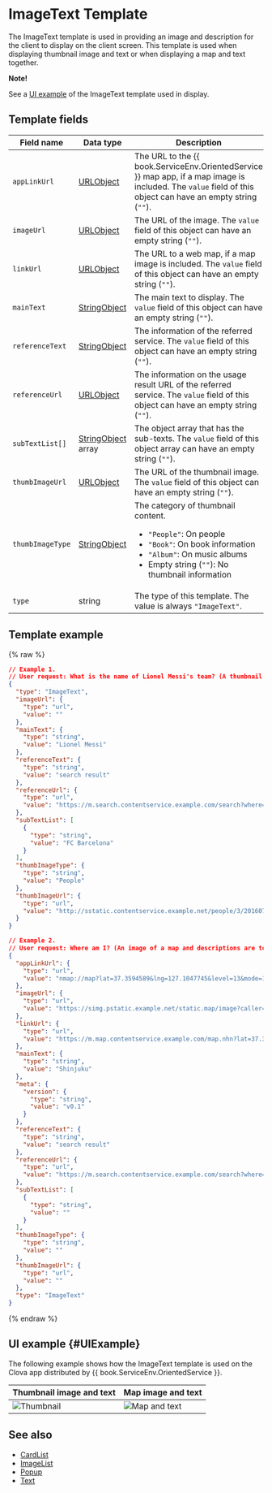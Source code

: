 # ImageText Template
The ImageText template is used in providing an image and description for the client to display on the client screen. This template is used when displaying thumbnail image and text or when displaying a map and text together.

<div class="note">
<p><strong>Note!</strong></p>
<p>See a <a href="#UIExample">UI example</a> of the ImageText template used in display.</p>
</div>

## Template fields

| Field name       | Data type    | Description                     |
|---------------|---------|-----------------------------|
| `appLinkUrl`     | [URLObject](/CIC/References/ContentTemplates/Shared_Objects.md#URLObject)             | The URL to the {{ book.ServiceEnv.OrientedService }} map app, if a map image is included. The `value` field of this object can have an empty string (`""`).  |
| `imageUrl`       | [URLObject](/CIC/References/ContentTemplates/Shared_Objects.md#URLObject)             | The URL of the image. The `value` field of this object can have an empty string (`""`).                                |
| `linkUrl`        | [URLObject](/CIC/References/ContentTemplates/Shared_Objects.md#URLObject)             | The URL to a web map, if a map image is included. The `value` field of this object can have an empty string (`""`).   |
| `mainText`       | [StringObject](/CIC/References/ContentTemplates/Shared_Objects.md#StringObject)       | The main text to display. The `value` field of this object can have an empty string (`""`).                                       |
| `referenceText`  | [StringObject](/CIC/References/ContentTemplates/Shared_Objects.md#StringObject)       | The information of the referred service. The `value` field of this object can have an empty string (`""`).  |
| `referenceUrl`   | [URLObject](/CIC/References/ContentTemplates/Shared_Objects.md#URLObject)             | The information on the usage result URL of the referred service. The `value` field of this object can have an empty string (`""`).   |
| `subTextList[]`    | [StringObject](/CIC/References/ContentTemplates/Shared_Objects.md#StringObject) array | The object array that has the sub-texts. The `value` field of this object array can have an empty string (`""`).                               |
| `thumbImageUrl`  | [URLObject](/CIC/References/ContentTemplates/Shared_Objects.md#URLObject)             | The URL of the thumbnail image. The `value` field of this object can have an empty string (`""`).                           |
| `thumbImageType` | [StringObject](/CIC/References/ContentTemplates/Shared_Objects.md#StringObject)       | The category of thumbnail content. <ul><li><code>"People"</code>: On people</li><li><code>"Book"</code>: On book information</li><li><code>"Album"</code>: On music albums</li><li>Empty string (<code>""</code>): No thumbnail information</li></ul> |
| `type`           | string  | The type of this template. The value is always `"ImageText"`.      |

## Template example

{% raw %}

```json
// Example 1.
// User request: What is the name of Lionel Messi's team? (A thumbnail image and text are to be displayed)
{
  "type": "ImageText",
  "imageUrl": {
    "type": "url",
    "value": ""
  },
  "mainText": {
    "type": "string",
    "value": "Lionel Messi"
  },
  "referenceText": {
    "type": "string",
    "value": "search result"
  },
  "referenceUrl": {
    "type": "url",
    "value": "https://m.search.contentservice.example.com/search?where=m&sm=mob_lic&query=%eb%a6%ac%ec%98%a4%eb%84%ac+%eb%a9%94%ec%8b%9c+%ec%86%8c%ec%86%8d%ed%8c%80"
  },
  "subTextList": [
    {
      "type": "string",
      "value": "FC Barcelona"
    }
  ],
  "thumbImageType": {
    "type": "string",
    "value": "People"
  },
  "thumbImageUrl": {
    "type": "url",
    "value": "http://sstatic.contentservice.example.net/people/3/201607071816066361.jpg"
  }
}

// Example 2.
// User request: Where am I? (An image of a map and descriptions are to be displayed)
{
  "appLinkUrl": {
    "type": "url",
    "value": "nmap://map?lat=37.3594589&lng=127.1047745&level=13&mode=1&traffic=false&bicycle=false&cadastral=false&appname=com.contentservice.clova"
  },
  "imageUrl": {
    "type": "url",
    "value": "https://simg.pstatic.example.net/static.map/image?caller=mw_search&crs=EPSG:4326&scale=2&format=jpg&dataversion=163.2&version=1.1&baselayer=default&center=127.1047745,37.3594589&markers=type,default2_s,127.1047745,37.3594589&level=10&h=402&w=515"
  },
  "linkUrl": {
    "type": "url",
    "value": "https://m.map.contentservice.example.com/map.nhn?lat=37.3594589&lng=127.1047745&dlevel=&mapMode=&pinTitle=&boundary=&traffic="
  },
  "mainText": {
    "type": "string",
    "value": "Shinjuku"
  },
  "meta": {
    "version": {
      "type": "string",
      "value": "v0.1"
    }
  },
  "referenceText": {
    "type": "string",
    "value": "search result"
  },
  "referenceUrl": {
    "type": "url",
    "value": "https://m.search.contentservice.example.com/search?where=m&sm=mob_lic&query=%ed%98%84%ec%9e%ac+%ec%9c%84%ec%b9%98"
  },
  "subTextList": [
    {
      "type": "string",
      "value": ""
    }
  ],
  "thumbImageType": {
    "type": "string",
    "value": ""
  },
  "thumbImageUrl": {
    "type": "url",
    "value": ""
  },
  "type": "ImageText"
}
```

{% endraw %}

## UI example {#UIExample}
The following example shows how the ImageText template is used on the Clova app distributed by {{ book.ServiceEnv.OrientedService }}.

| Thumbnail image and text | Map image and text |
|-------|-------|
| ![Thumbnail](/CIC/Resources/Images/Content_Template-Thumbimage_and_Text.png) | ![Map and text](/CIC/Resources/Images/Content_Template-Mapimage_and_Text.png) |

## See also
* [CardList](/CIC/References/ContentTemplates/CardList.md)
* [ImageList](/CIC/References/ContentTemplates/ImageList.md)
* [Popup](/CIC/References/ContentTemplates/Popup.md)
* [Text](/CIC/References/ContentTemplates/Text.md)
